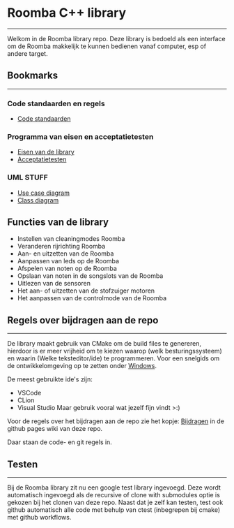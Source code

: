 # Roomba C++ library
---

Welkom in de Roomba library repo. Deze library is bedoeld als een interface om de Roomba makkelijk te kunnen bedienen
vanaf computer, esp of andere target. 


## Bookmarks

---
### Code standaarden en regels
- [Code standaarden](https://hoog-v.github.io/Roomba_project_cpp/html/6.html)

### Programma van eisen en acceptatietesten
- [Eisen van de library](https://hoog-v.github.io/Roomba_project_cpp/html/2.html#autotoc_md0)
- [Acceptatietesten](https://hoog-v.github.io/Roomba_project_cpp/html/3.html)

### UML STUFF
- [Use case diagram](https://hoog-v.github.io/Roomba_project_cpp/html/4.html)
- [Class diagram](https://hoog-v.github.io/Roomba_project_cpp/html/5.html)



## Functies van de library
- Instellen van cleaningmodes Roomba
- Veranderen rijrichting Roomba
- Aan- en uitzetten van de Roomba
- Aanpassen van leds op de Roomba
- Afspelen van noten op de Roomba
- Opslaan van noten in de songslots van de Roomba
- Uitlezen van de sensoren
- Het aan- of uitzetten van de stofzuiger motoren
- Het aanpassen van de controlmode van de Roomba

## Regels over bijdragen aan de repo

---
De library maakt gebruik van CMake om de build files te genereren, hierdoor is er meer vrijheid om te kiezen waarop
(welk besturingssysteem) en waarin (Welke teksteditor/ide) te programmeren. Voor een snelgids om de ontwikkelomgeving
op te zetten onder [Windows](/docs/DocPages/Omgeving_opzetten.md).

De meest gebruikte ide's zijn:
- VSCode
- CLion
- Visual Studio
Maar gebruik vooral wat jezelf fijn vindt >:)

Voor de regels over het bijdragen aan de repo zie het kopje:
[Bijdragen](https://hoog-v.github.io/Roomba_project_cpp/html/6.html) in de github pages wiki van deze repo.

Daar staan de code- en git regels in.


## Testen

---

Bij de Roomba library zit nu een google test library ingevoegd. Deze wordt automatisch ingevoegd als de recursive of clone with submodules optie is gekozen bij het clonen van deze repo. Naast dat je zelf kan testen, test ook github automatisch alle code met behulp van ctest (inbegrepen bij cmake) met github workflows.
